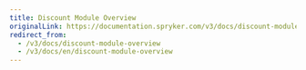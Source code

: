 ```yaml
---
title: Discount Module Overview
originalLink: https://documentation.spryker.com/v3/docs/discount-module-overview
redirect_from:
  - /v3/docs/discount-module-overview
  - /v3/docs/en/discount-module-overview
---
```



